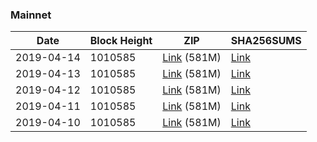 ### Mainnet

|    Date    | Block Height | ZIP | SHA256SUMS |
| ---------- | ------------ | --- | ---------- |
| 2019-04-14 | 1010585 | [Link](https://s3-ap-southeast-2.amazonaws.com/ion-bootstrap/mainnet/2019-04-14/bootstrap.dat.zip) (581M) | [Link](https://s3-ap-southeast-2.amazonaws.com/ion-bootstrap/mainnet/2019-04-14/SHA256SUMS) |
| 2019-04-13 | 1010585 | [Link](https://s3-ap-southeast-2.amazonaws.com/ion-bootstrap/mainnet/2019-04-13/bootstrap.dat.zip) (581M) | [Link](https://s3-ap-southeast-2.amazonaws.com/ion-bootstrap/mainnet/2019-04-13/SHA256SUMS) |
| 2019-04-12 | 1010585 | [Link](https://s3-ap-southeast-2.amazonaws.com/ion-bootstrap/mainnet/2019-04-12/bootstrap.dat.zip) (581M) | [Link](https://s3-ap-southeast-2.amazonaws.com/ion-bootstrap/mainnet/2019-04-12/SHA256SUMS) |
| 2019-04-11 | 1010585 | [Link](https://s3-ap-southeast-2.amazonaws.com/ion-bootstrap/mainnet/2019-04-11/bootstrap.dat.zip) (581M) | [Link](https://s3-ap-southeast-2.amazonaws.com/ion-bootstrap/mainnet/2019-04-11/SHA256SUMS) |
| 2019-04-10 | 1010585 | [Link](https://s3-ap-southeast-2.amazonaws.com/ion-bootstrap/mainnet/2019-04-10/bootstrap.dat.zip) (581M) | [Link](https://s3-ap-southeast-2.amazonaws.com/ion-bootstrap/mainnet/2019-04-10/SHA256SUMS) |
